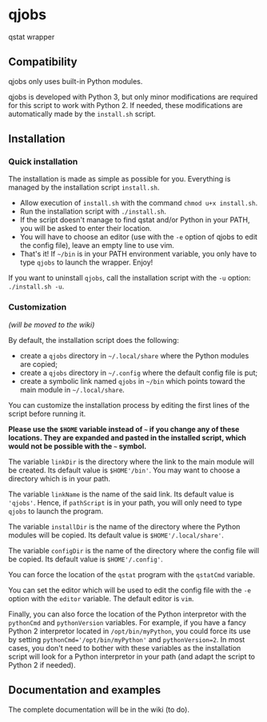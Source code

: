 # qjobs

qstat wrapper

## Compatibility

qjobs only uses built-in Python modules.

qjobs is developed with Python 3, but only minor modifications are required for
this script to work with Python 2. If needed, these modifications are
automatically made by the `install.sh` script.

## Installation

### Quick installation

The installation is made as simple as possible for you. Everything is managed
by the installation script `install.sh`.

- Allow execution of `install.sh` with the command `chmod u+x install.sh`.
- Run the installation script with `./install.sh`.
- If the script doesn't manage to find qstat and/or Python in your PATH, you
  will be asked to enter their location.
- You will have to choose an editor (use with the `-e` option of qjobs to edit
  the config file), leave an empty line to use vim.
- That's it! If `~/bin` is in your PATH environment variable, you only have to
  type `qjobs` to launch the wrapper. Enjoy!

If you want to uninstall `qjobs`, call the installation script with the `-u`
option: `./install.sh -u`.

### Customization

_(will be moved to the wiki)_

By default, the installation script does the following:

- create a `qjobs` directory in `~/.local/share` where the Python modules are
  copied;
- create a `qjobs` directory in `~/.config` where the default config file is
  put;
- create a symbolic link named `qjobs` in `~/bin` which points toward the main
  module in `~/.local/share`.

You can customize the installation process by editing the first lines of the
script before running it.

__Please use the `$HOME` variable instead of `~` if you change any of these
locations.  They are expanded and pasted in the installed script, which would
not be possible with the `~` symbol.__

The variable `linkDir` is the directory where the link to the main module
will be created.  Its default value is `$HOME'/bin'`. You may want to choose a
directory which is in your path.

The variable `linkName` is the name of the said link. Its default value is
`'qjobs'`. Hence, if `pathScript` is in your path, you will only need to type
`qjobs` to launch the program.

The variable `installDir` is the name of the directory where the Python modules
will be copied. Its default value is `$HOME'/.local/share'`.

The variable `configDir` is the name of the directory where the config file
will be copied. Its default value is `$HOME'/.config'`.

You can force the location of the `qstat` program with the `qstatCmd` variable.

You can set the editor which will be used to edit the config file with the `-e`
option with the `editor` variable. The default editor is `vim`.

Finally, you can also force the location of the Python interpretor with the
`pythonCmd` and `pythonVersion` variables. For example, if you have a fancy
Python 2 interpretor located in `/opt/bin/myPython`, you could force its use
by setting `pythonCmd='/opt/bin/myPython'` and `pythonVersion=2`. In most
cases, you don't need to bother with these variables as the installation script
will look for a Python interpretor in your path (and adapt the script to Python
2 if needed).

## Documentation and examples

The complete documentation will be in the wiki (to do).
